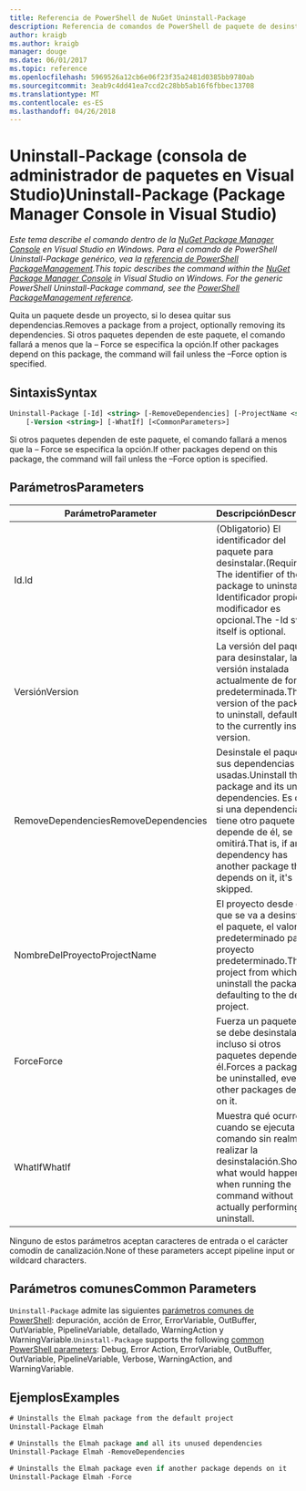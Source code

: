 ```yaml
---
title: Referencia de PowerShell de NuGet Uninstall-Package
description: Referencia de comandos de PowerShell de paquete de desinstalación en la consola de administrador de paquetes de NuGet en Visual Studio.
author: kraigb
ms.author: kraigb
manager: douge
ms.date: 06/01/2017
ms.topic: reference
ms.openlocfilehash: 5969526a12cb6e06f23f35a2481d0385bb9780ab
ms.sourcegitcommit: 3eab9c4dd41ea7ccd2c28bb5ab16f6fbbec13708
ms.translationtype: MT
ms.contentlocale: es-ES
ms.lasthandoff: 04/26/2018
---
```

# <a name="uninstall-package-package-manager-console-in-visual-studio"></a><span data-ttu-id="c5408-103">Uninstall-Package (consola de administrador de paquetes en Visual Studio)</span><span class="sxs-lookup"><span data-stu-id="c5408-103">Uninstall-Package (Package Manager Console in Visual Studio)</span></span>

<span data-ttu-id="c5408-104">*Este tema describe el comando dentro de la [NuGet Package Manager Console](package-manager-console.md) en Visual Studio en Windows. Para el comando de PowerShell Uninstall-Package genérico, vea la [referencia de PowerShell PackageManagement](/powershell/module/packagemanagement/?view=powershell-6).*</span><span class="sxs-lookup"><span data-stu-id="c5408-104">*This topic describes the command within the [NuGet Package Manager Console](package-manager-console.md) in Visual Studio on Windows. For the generic PowerShell Uninstall-Package command, see the [PowerShell PackageManagement reference](/powershell/module/packagemanagement/?view=powershell-6).*</span></span>

<span data-ttu-id="c5408-105">Quita un paquete desde un proyecto, si lo desea quitar sus dependencias.</span><span class="sxs-lookup"><span data-stu-id="c5408-105">Removes a package from a project, optionally removing its dependencies.</span></span> <span data-ttu-id="c5408-106">Si otros paquetes dependen de este paquete, el comando fallará a menos que la – Force se especifica la opción.</span><span class="sxs-lookup"><span data-stu-id="c5408-106">If other packages depend on this package, the command will fail unless the –Force option is specified.</span></span>

## <a name="syntax"></a><span data-ttu-id="c5408-107">Sintaxis</span><span class="sxs-lookup"><span data-stu-id="c5408-107">Syntax</span></span>

```ps
Uninstall-Package [-Id] <string> [-RemoveDependencies] [-ProjectName <string>] [-Force]
    [-Version <string>] [-WhatIf] [<CommonParameters>]
```

<span data-ttu-id="c5408-108">Si otros paquetes dependen de este paquete, el comando fallará a menos que la – Force se especifica la opción.</span><span class="sxs-lookup"><span data-stu-id="c5408-108">If other packages depend on this package, the command will fail unless the –Force option is specified.</span></span>

## <a name="parameters"></a><span data-ttu-id="c5408-109">Parámetros</span><span class="sxs-lookup"><span data-stu-id="c5408-109">Parameters</span></span>

| <span data-ttu-id="c5408-110">Parámetro</span><span class="sxs-lookup"><span data-stu-id="c5408-110">Parameter</span></span> | <span data-ttu-id="c5408-111">Descripción</span><span class="sxs-lookup"><span data-stu-id="c5408-111">Description</span></span> |
| --- | --- |
| <span data-ttu-id="c5408-112">Id.</span><span class="sxs-lookup"><span data-stu-id="c5408-112">Id</span></span> | <span data-ttu-id="c5408-113">(Obligatorio) El identificador del paquete para desinstalar.</span><span class="sxs-lookup"><span data-stu-id="c5408-113">(Required) The identifier of the package to uninstall.</span></span> <span data-ttu-id="c5408-114">-Identificador propio modificador es opcional.</span><span class="sxs-lookup"><span data-stu-id="c5408-114">The -Id switch itself is optional.</span></span> |
| <span data-ttu-id="c5408-115">Versión</span><span class="sxs-lookup"><span data-stu-id="c5408-115">Version</span></span> | <span data-ttu-id="c5408-116">La versión del paquete para desinstalar, la versión instalada actualmente de forma predeterminada.</span><span class="sxs-lookup"><span data-stu-id="c5408-116">The version of the package to uninstall, defaulting to the currently installed version.</span></span> |
| <span data-ttu-id="c5408-117">RemoveDependencies</span><span class="sxs-lookup"><span data-stu-id="c5408-117">RemoveDependencies</span></span> | <span data-ttu-id="c5408-118">Desinstale el paquete y sus dependencias no usadas.</span><span class="sxs-lookup"><span data-stu-id="c5408-118">Uninstall the package and its unused dependencies.</span></span> <span data-ttu-id="c5408-119">Es decir, si una dependencia tiene otro paquete que depende de él, se omitirá.</span><span class="sxs-lookup"><span data-stu-id="c5408-119">That is, if any dependency has another package that depends on it, it's skipped.</span></span> |
| <span data-ttu-id="c5408-120">NombreDelProyecto</span><span class="sxs-lookup"><span data-stu-id="c5408-120">ProjectName</span></span> | <span data-ttu-id="c5408-121">El proyecto desde el que se va a desinstalar el paquete, el valor predeterminado para el proyecto predeterminado.</span><span class="sxs-lookup"><span data-stu-id="c5408-121">The project from which to uninstall the package, defaulting to the default project.</span></span> |
| <span data-ttu-id="c5408-122">Force</span><span class="sxs-lookup"><span data-stu-id="c5408-122">Force</span></span> | <span data-ttu-id="c5408-123">Fuerza un paquete que se debe desinstalar, incluso si otros paquetes dependen de él.</span><span class="sxs-lookup"><span data-stu-id="c5408-123">Forces a package to be uninstalled, even if other packages depend on it.</span></span> |
| <span data-ttu-id="c5408-124">WhatIf</span><span class="sxs-lookup"><span data-stu-id="c5408-124">WhatIf</span></span> | <span data-ttu-id="c5408-125">Muestra qué ocurre cuando se ejecuta el comando sin realmente realizar la desinstalación.</span><span class="sxs-lookup"><span data-stu-id="c5408-125">Shows what would happen when running the command without actually performing the uninstall.</span></span> |

<span data-ttu-id="c5408-126">Ninguno de estos parámetros aceptan caracteres de entrada o el carácter comodín de canalización.</span><span class="sxs-lookup"><span data-stu-id="c5408-126">None of these parameters accept pipeline input or wildcard characters.</span></span>

## <a name="common-parameters"></a><span data-ttu-id="c5408-127">Parámetros comunes</span><span class="sxs-lookup"><span data-stu-id="c5408-127">Common Parameters</span></span>

<span data-ttu-id="c5408-128">`Uninstall-Package` admite las siguientes [parámetros comunes de PowerShell](http://go.microsoft.com/fwlink/?LinkID=113216): depuración, acción de Error, ErrorVariable, OutBuffer, OutVariable, PipelineVariable, detallado, WarningAction y WarningVariable.</span><span class="sxs-lookup"><span data-stu-id="c5408-128">`Uninstall-Package` supports the following [common PowerShell parameters](http://go.microsoft.com/fwlink/?LinkID=113216): Debug, Error Action, ErrorVariable, OutBuffer, OutVariable, PipelineVariable, Verbose, WarningAction, and WarningVariable.</span></span>

## <a name="examples"></a><span data-ttu-id="c5408-129">Ejemplos</span><span class="sxs-lookup"><span data-stu-id="c5408-129">Examples</span></span>

```ps
# Uninstalls the Elmah package from the default project
Uninstall-Package Elmah

# Uninstalls the Elmah package and all its unused dependencies
Uninstall-Package Elmah -RemoveDependencies 

# Uninstalls the Elmah package even if another package depends on it
Uninstall-Package Elmah -Force
```
